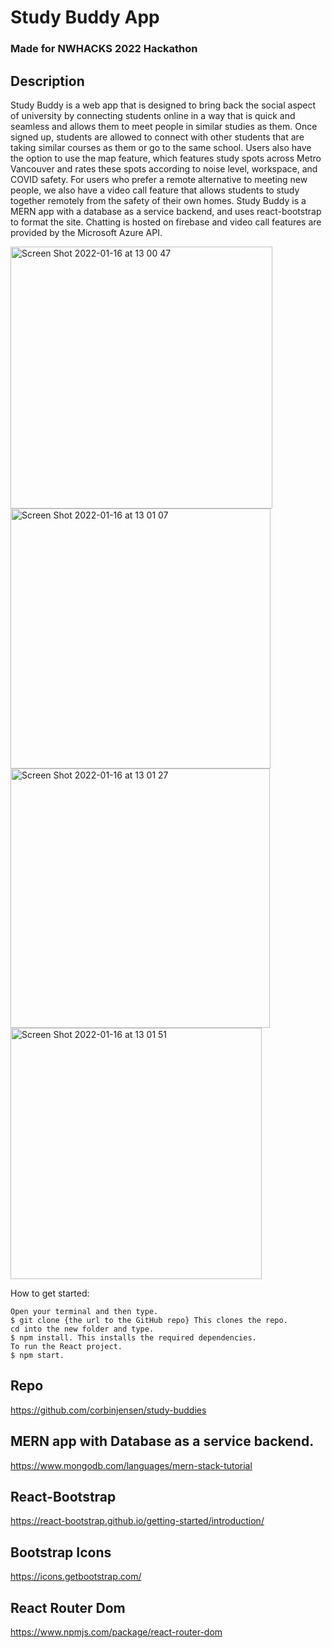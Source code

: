 # Study Buddy App

### Made for NWHACKS 2022 Hackathon

## Description

Study Buddy is a web app that is designed to bring back the social aspect of university by connecting students online in a way that is quick and seamless and allows them to meet people in similar studies as them. Once signed up, students are allowed to connect with other students that are taking similar courses as them or go to the same school. Users also have the option to use the map feature, which features study spots across Metro Vancouver and rates these spots according to noise level, workspace, and COVID safety. For users who prefer a remote alternative to meeting new people, we also have a video call feature that allows students to study together remotely from the safety of their own homes. Study Buddy is a MERN app with a database as a service backend, and uses react-bootstrap to format the site. Chatting is hosted on firebase and video call features are provided by the Microsoft Azure API.

<img width="419" alt="Screen Shot 2022-01-16 at 13 00 47" src="https://user-images.githubusercontent.com/7061255/149677934-48d55e4f-5390-45fb-b65c-9c6a887a6fed.png">

<img width="416" alt="Screen Shot 2022-01-16 at 13 01 07" src="https://user-images.githubusercontent.com/7061255/149677940-7359f35f-38ab-4638-b11b-e0d191274dbc.png">

<img width="415" alt="Screen Shot 2022-01-16 at 13 01 27" src="https://user-images.githubusercontent.com/7061255/149677941-be0e676d-0a04-4cbe-a9d2-57553b3d104b.png">

<img width="402" alt="Screen Shot 2022-01-16 at 13 01 51" src="https://user-images.githubusercontent.com/7061255/149677945-2730423d-5300-430b-96cd-cc0bbf0a6a03.png">


How to get started:

```
Open your terminal and then type. 
$ git clone {the url to the GitHub repo} This clones the repo.
cd into the new folder and type. 
$ npm install. This installs the required dependencies.
To run the React project. 
$ npm start.
```

## Repo
https://github.com/corbinjensen/study-buddies

## MERN app with Database as a service backend.
https://www.mongodb.com/languages/mern-stack-tutorial

## React-Bootstrap
https://react-bootstrap.github.io/getting-started/introduction/

## Bootstrap Icons
https://icons.getbootstrap.com/ 

## React Router Dom
https://www.npmjs.com/package/react-router-dom



